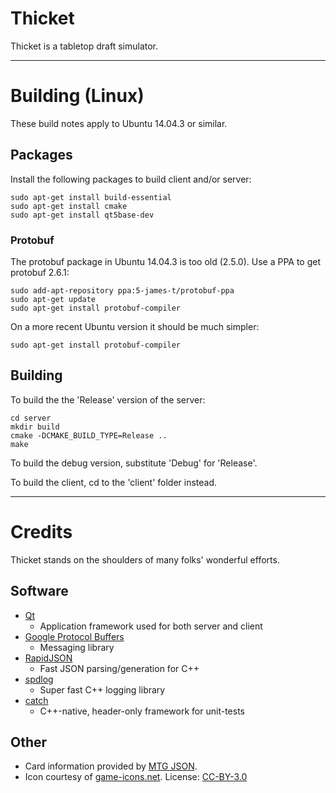 # Thicket
Thicket is a tabletop draft simulator.

---

# Building (Linux)
These build notes apply to Ubuntu 14.04.3 or similar.

## Packages
Install the following packages to build client and/or server:

    sudo apt-get install build-essential
    sudo apt-get install cmake
    sudo apt-get install qt5base-dev
### Protobuf    
The protobuf package in Ubuntu 14.04.3 is too old (2.5.0).  Use a PPA to get protobuf 2.6.1:

    sudo add-apt-repository ppa:5-james-t/protobuf-ppa
    sudo apt-get update
    sudo apt-get install protobuf-compiler
On a more recent Ubuntu version it should be much simpler:

    sudo apt-get install protobuf-compiler

## Building
To build the the 'Release' version of the server:

    cd server
    mkdir build
    cmake -DCMAKE_BUILD_TYPE=Release ..
    make
    
To build the debug version, substitute 'Debug' for 'Release'.

To build the client, cd to the 'client' folder instead.

---

# Credits
Thicket stands on the shoulders of many folks' wonderful efforts.

## Software

- [Qt](http://www.qt.io)
  - Application framework used for both server and client
- [Google Protocol Buffers](https://developers.google.com/protocol-buffers/)
  - Messaging library
- [RapidJSON](http://rapidjson.org/)
  - Fast JSON parsing/generation for C++
- [spdlog](https://github.com/gabime/spdlog)
  - Super fast C++ logging library
- [catch](https://github.com/philsquared/Catch)
  - C++-native, header-only framework for unit-tests

## Other

- Card information provided by [MTG JSON](http://mtgjson.com/).
- Icon courtesy of [game-icons.net](http://game-icons.net/faq.html). License: [CC-BY-3.0](http://creativecommons.org/licenses/by/3.0/)

